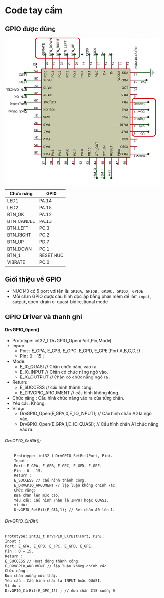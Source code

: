 # Code tay cầm

## GPIO được dùng
![Screenshot](nuc140.jpg)

| Chức năng| 		GPIO   | 
|------------|--------|
| LED1     | PA.14     |  
| LED2     | PA.15      |  
|BTN_OK      | PA.12     |  
|BTN_CANCEL      |PA.13      | 
| BTN_LEFT     | PC.3 |
|BTN_RIGHT    | PC.2     | 
| BTN_UP     | PD.7     | 
| BTN_DOWN  | PC.1     | 
|BTN_1     |  RESET NUC |
|VIBRATE     |PC.0 |


## Giới thiệu về GPIO

* NUC140 có 5 port với tên là: `GPIOA, GPIOB, GPIOC, GPIOD, GPIOE`
* Mỗi chân GPIO được cấu hình độc lập bằng phân mềm để làm `input, output`, open-drain or quasi-bidirectional mode

## GPIO Driver và thanh ghi


#### DrvGPIO_Open() 
* Prototype: int32_t DrvGPIO_Open(Port,Pin,Mode)
* Input:
	* Port : E_GPA, E_GPB, E_GPC, E_GPD, E_GPE (Port A,B,C,D,E) .
	* Pin : 0 – 15 ;
* Mode:
	* E_IO_QUASI // Chân chức năng vào ra.
	* E_IO_INPUT // Chân có chức năng ngỏ vào.
	* E_IO_OUTPUT // Chân có chức năng ngỏ ra .
* Return:
	* E_SUCCESS // cấu hình thành công.
	* E_DRVGPIO_ARGUMENT // cấu hình không đúng.
* Chức năng : Cấu hình chức năng vào ra của từng chân.
* Yêu cầu: Không.
* Ví dụ:
	* DrvGPIO_Open(E_GPA,0,E_IO_INPUT); // Cấu hình chân A0 là ngỏ vào.
	* DrvGPIO_Open(E_GPA,1,E_IO_QUASI); // Cấu hình chân A1 chức năng vào ra.

	
###### DrvGPIO_SetBit();
		Prototype: int32_t DrvGPIO_SetBit(Port, Pin).
		Input : 
		Port: E_GPA, E_GPB, E_GPC, E_GPD, E_GPE.
		Pin : 0 – 15.
		Return : 
		E_SUCCESS // cấu hình thành công.
		E_DRVGPIO_ARGUMENT // lập luận không chính xác.
		Chức năng:
		Đưa chân lên mức cao.
		Yêu cầu: Cấu hình chân là INPUT hoặc QUASI.
		Ví dụ:
		DrvGPIO_SetBit(E_GPA,1); // Set chân A0 lên 1.
	
###### DrvGPIO_ClrBit()
	Prototype: int32_t DrvGPIO_ClrBit(Port, Pin);
	Input : 
	Port: E_GPA, E_GPB, E_GPC, E_GPD, E_GPE.
	Pin : 0 – 15.
	Return : 
	E_SUCCESS // Hoạt động thành công.
	E_DRVGPIO_ARGUMENT // lập luận không chính xác.
	Chức năng : 
	Đưa chân xuống mức thấp.
	Yêu cầu : Cấu hình chân là INPUT hoặc QUASI.
	Ví dụ : 
	DrvGPIO_ClrBit(E_GPC_15) ; // đưa chân C15 xuống 0
